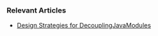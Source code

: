 ### Relevant Articles

- [Design Strategies for DecouplingJavaModules](https://www.baeldung.com/java-modules-decoupling-design-strategies)
